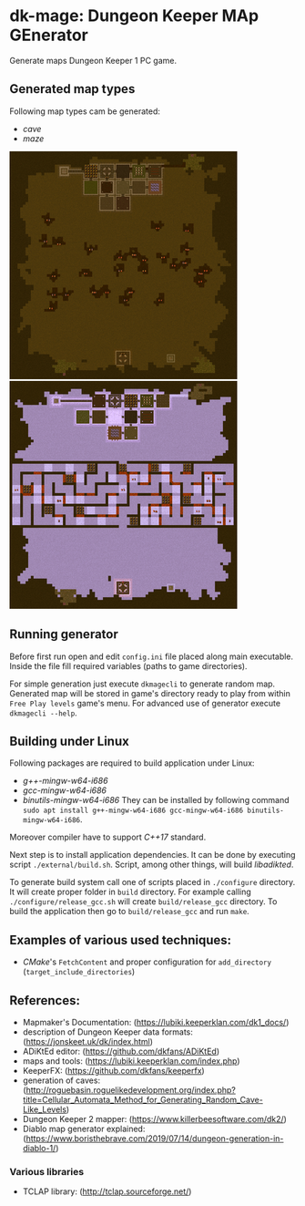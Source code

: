 # dk-mage: **D**ungeon **K**eeper **MA**p **GE**nerator

Generate maps Dungeon Keeper 1 PC game.


## Generated map types

Following map types cam be generated:
- *cave*
- *maze*

[![*cave* mode](doc/cave-small.png "*cave* mode")](doc/cave-big.png)
[![*maze* mode](doc/maze-small.png "*maze* mode")](doc/maze-big.png)


## Running generator

Before first run open and edit `config.ini` file placed along main executable. Inside the file fill required variables (paths to game directories).

For simple generation just execute `dkmagecli` to generate random map. Generated map will be stored in game's directory ready to play from within `Free Play levels` game's menu. For advanced use of generator execute `dkmagecli --help`.


## Building under Linux

Following packages are required to build application under Linux:
- *g++-mingw-w64-i686*
- *gcc-mingw-w64-i686*
- *binutils-mingw-w64-i686*
They can be installed by following command `sudo apt install g++-mingw-w64-i686 gcc-mingw-w64-i686 binutils-mingw-w64-i686`.

Moreover compiler have to support *C++17* standard.

Next step is to install application dependencies. It can be done by executing script `./external/build.sh`. Script, among other things, will build *libadikted*.

To generate build system call one of scripts placed in `./configure` directory. It will create proper folder in `build` directory.
For example calling `./configure/release_gcc.sh` will create `build/release_gcc` directory. To build the application then go to `build/release_gcc` and run `make`.


## Examples of various used techniques:

- *CMake*'s `FetchContent` and proper configuration for `add_directory` (`target_include_directories`)


## References:

- Mapmaker's Documentation: (https://lubiki.keeperklan.com/dk1_docs/)
- description of Dungeon Keeper data formats: (https://jonskeet.uk/dk/index.html)
- ADiKtEd editor: (https://github.com/dkfans/ADiKtEd)
- maps and tools: (https://lubiki.keeperklan.com/index.php)
- KeeperFX: (https://github.com/dkfans/keeperfx)
- generation of caves: (http://roguebasin.roguelikedevelopment.org/index.php?title=Cellular_Automata_Method_for_Generating_Random_Cave-Like_Levels)
- Dungeon Keeper 2 mapper: (https://www.killerbeesoftware.com/dk2/)
- Diablo map generator explained: (https://www.boristhebrave.com/2019/07/14/dungeon-generation-in-diablo-1/)

### Various libraries
- TCLAP library: (http://tclap.sourceforge.net/)

